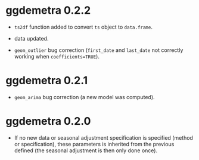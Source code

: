 # ggdemetra 0.2.2

* `ts2df` function added to convert `ts` object to `data.frame`.

* data updated.

* `geom_outlier` bug correction (`first_date` and `last_date` not correctly working when `coefficients=TRUE`).

# ggdemetra 0.2.1

* `geom_arima` bug correction (a new model was computed).

# ggdemetra 0.2.0

* If no new data or seasonal adjustment specification is specified (method or specification), these parameters is inherited from the previous defined (the seasonal adjustment is then only done once).


